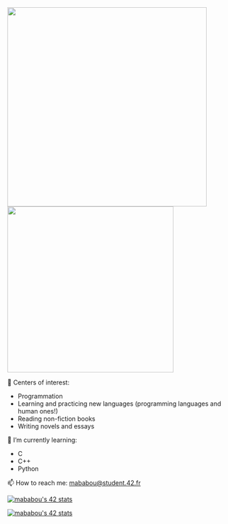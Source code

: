 
<img src="https://github-readme-stats.vercel.app/api?username=ababoum&show_icons=true&theme=gotham&?count_private=true&include_all_commits=true" length="100" width="450"> 
<img src="https://github-readme-stats.vercel.app/api/top-langs/?username=ababoum&layout=compact&theme=gotham" length="100" width="375">

🎲 Centers of interest: <br>
 -  Programmation <br>
 -  Learning and practicing new languages (programming languages and human ones!) <br>
 -  Reading non-fiction books <br>
 -  Writing novels and essays <br>
 
 🧠 I’m currently learning: <br>
  - C <br>
  - C++ <br>
  - Python <br>

📫 How to reach me: mababou@student.42.fr

[![mababou's 42 stats](https://badge42.vercel.app/api/v2/clc4wptzj00110fkx5983wst0/stats?cursusId=21&coalitionId=48)](https://github.com/JaeSeoKim/badge42)

[![mababou's 42 stats](https://badge42.vercel.app/api/v2/clc4wptzj00110fkx5983wst0/stats?cursusId=9&coalitionId=48)](https://github.com/JaeSeoKim/badge42)


<!--
**ababoum/ababoum** is a ✨ _special_ ✨ repository because its `README.md` (this file) appears on your GitHub profile.

Here are some ideas to get you started:

- 🔭 I’m currently working on ...
- 🌱 I’m currently learning ...
- 👯 I’m looking to collaborate on ...
- 🤔 I’m looking for help with ...
- 💬 Ask me about ...
- 📫 How to reach me: ...
- 😄 Pronouns: ...
- ⚡ Fun fact: ...
-->
